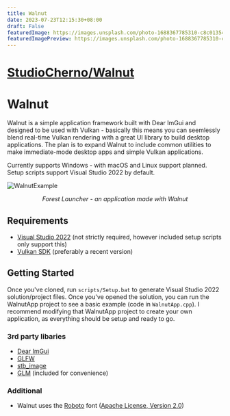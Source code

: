 ```yaml
---
title: Walnut
date: 2023-07-23T12:15:30+08:00
draft: False
featuredImage: https://images.unsplash.com/photo-1688367785310-c8c013548288?ixid=M3w0NjAwMjJ8MHwxfHJhbmRvbXx8fHx8fHx8fDE2OTAwODU2NjR8&ixlib=rb-4.0.3
featuredImagePreview: https://images.unsplash.com/photo-1688367785310-c8c013548288?ixid=M3w0NjAwMjJ8MHwxfHJhbmRvbXx8fHx8fHx8fDE2OTAwODU2NjR8&ixlib=rb-4.0.3
---
```


# [StudioCherno/Walnut](https://github.com/StudioCherno/Walnut)

# Walnut

Walnut is a simple application framework built with Dear ImGui and designed to be used with Vulkan - basically this means you can seemlessly blend real-time Vulkan rendering with a great UI library to build desktop applications. The plan is to expand Walnut to include common utilities to make immediate-mode desktop apps and simple Vulkan applications.

Currently supports Windows - with macOS and Linux support planned. Setup scripts support Visual Studio 2022 by default.

![WalnutExample](https://hazelengine.com/images/ForestLauncherScreenshot.jpg)
_<center>Forest Launcher - an application made with Walnut</center>_

## Requirements
- [Visual Studio 2022](https://visualstudio.com) (not strictly required, however included setup scripts only support this)
- [Vulkan SDK](https://vulkan.lunarg.com/sdk/home#windows) (preferably a recent version)

## Getting Started
Once you've cloned, run `scripts/Setup.bat` to generate Visual Studio 2022 solution/project files. Once you've opened the solution, you can run the WalnutApp project to see a basic example (code in `WalnutApp.cpp`). I recommend modifying that WalnutApp project to create your own application, as everything should be setup and ready to go.

### 3rd party libaries
- [Dear ImGui](https://github.com/ocornut/imgui)
- [GLFW](https://github.com/glfw/glfw)
- [stb_image](https://github.com/nothings/stb)
- [GLM](https://github.com/g-truc/glm) (included for convenience)

### Additional
- Walnut uses the [Roboto](https://fonts.google.com/specimen/Roboto) font ([Apache License, Version 2.0](https://www.apache.org/licenses/LICENSE-2.0))